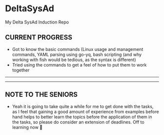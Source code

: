 # DeltaSysAd
My Delta SysAd Induction Repo

## **CURRENT PROGRESS**
- Got to know the basic commands (Linux usage and management commands, YAML parsing using go-yq, bash scripting (and why working with fish would be tedious, as the syntax is different)
- Tried using the commands to get a feel of how to put them to work together
--------------------------------------------------

--------------------------------------------------
## **NOTE TO THE SENIORS**

- Yeah it is going to take quite a while for me to get done with the tasks, as I feel that gaining a good amount of experience from examples before hand helps to better learn the topics before the application of them in the tasks, so please do consider an extension of deadlines. Off to learning now 🙂 
